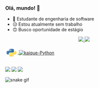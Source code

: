 ### Olá, mundo! 👋
- 📖 Estudante de engenharia de software
- 😥 Estou atualmente sem trabalho
- 🙃 Busco oportunidade de estágio
<div align="center">
  <a href="https://github.com/rafaballerini">
  <img height="180em" src="https://github-readme-stats.vercel.app/api?username=KaiqueAlmeidaSouza&show_icons=true&theme=dark&include_all_commits=true&count_private=true"/>
  <img height="180em" src="https://github-readme-stats.vercel.app/api/top-langs/?username=KaiqueAlmeidaSouza&layout=compact&langs_count=7&theme=dark"/>
</div>
<div style="display: inline_block"><br>
  <img align="center" alt="kaique-Python" height="30" width="40" src="https://raw.githubusercontent.com/devicons/devicon/master/icons/python/python-original.svg">
  <img align="center" alt="kaique-Python" height="30" width="60" src="https://img.shields.io/badge/C%2B%2B-00599C?style=for-the-badge&logo=c%2B%2B&logoColor=white"
</div>
  
  ##
 
<div> 
  <a href="https://www.instagram.com/kaique_almeida.s/" target="_blank"><img src="https://img.shields.io/badge/-Instagram-%23E4405F?style=for-the-badge&logo=instagram&logoColor=white" target="_blank"></a>
  <a href = "mailto:contatokaiquealmeida.contatooficial@gmail.com"><img src="https://img.shields.io/badge/-Gmail-%23333?style=for-the-badge&logo=gmail&logoColor=white" target="_blank"></a>
  <a href="https://www.linkedin.com/in/kaique-almeida-3a0071229/" target="_blank"><img src="https://img.shields.io/badge/-LinkedIn-%230077B5?style=for-the-badge&logo=linkedin&logoColor=white" target="_blank"></a> 

![snake gif](https://github.com/KaiqueAlmeidaSouza/KaiqueAlmeidaSouza/blob/output/github-contribution-grid-snake.svg)
 
</div>

